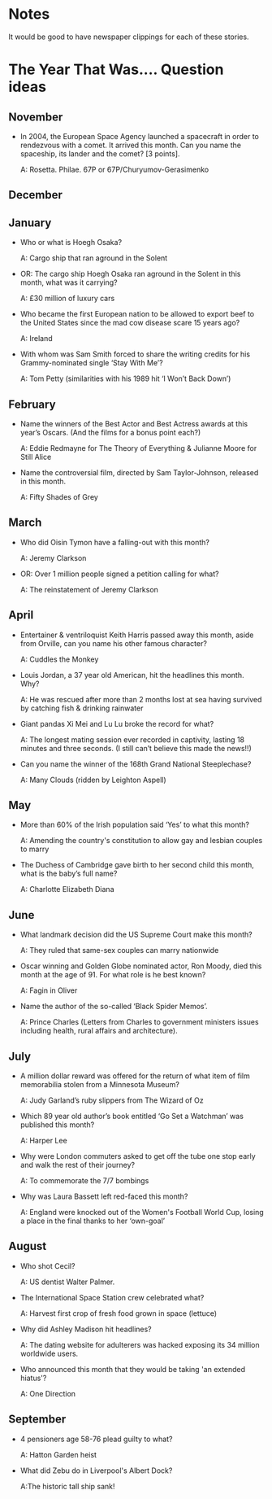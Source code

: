 Notes
=====
It would be good to have newspaper clippings for each of these stories.

The Year That Was.... Question ideas
====================================
November
--------
* In 2004, the European Space Agency launched a spacecraft in order to rendezvous with a comet. It arrived this month. Can you name the spaceship, its lander and the comet? [3 points].

    A: Rosetta. Philae. 67P or 67P/Churyumov-Gerasimenko

December
--------

January
-------
* Who or what is Hoegh Osaka?

    A: Cargo ship that ran aground in the Solent

* OR: The cargo ship Hoegh Osaka ran aground in the Solent in this month, what was it carrying?

    A: £30 million of luxury cars

* Who became the first European nation to be allowed to export beef to the United States since the mad cow disease scare 15 years ago?

    A: Ireland

* With whom was Sam Smith forced to share the writing credits for his Grammy-nominated single ‘Stay With Me’?

    A: Tom Petty (similarities with his 1989 hit ‘I Won’t Back Down’)


February
--------
* Name the winners of the Best Actor and Best Actress awards at this year’s Oscars. (And the films for a bonus point each?)

    A: Eddie Redmayne for The Theory of Everything & Julianne Moore for Still Alice

* Name the controversial film, directed by Sam Taylor-Johnson, released in this month.

    A: Fifty Shades of Grey


March
-----
* Who did Oisin Tymon have a falling-out with this month?

    A: Jeremy Clarkson

* OR: Over 1 million people signed a petition calling for what?

    A: The reinstatement of Jeremy Clarkson 


April
-----
* Entertainer & ventriloquist Keith Harris passed away this month, aside from Orville, can you name his other famous character?

    A: Cuddles the Monkey

* Louis Jordan, a 37 year old American, hit the headlines this month.  Why?

    A: He was rescued after more than 2 months lost at sea having survived by catching fish & drinking rainwater

* Giant pandas Xi Mei and Lu Lu broke the record for what?

    A: The longest mating session ever recorded in captivity, lasting 18 minutes and three seconds. (I still can’t believe this made the news!!)

* Can you name the winner of the 168th Grand National Steeplechase?

    A: Many Clouds (ridden by Leighton Aspell)


May
---
* More than 60% of the Irish population said ‘Yes’ to what this month?

    A: Amending the country's constitution to allow gay and lesbian couples to marry

* The Duchess of Cambridge gave birth to her second child this month, what is the baby’s full name?

    A: Charlotte Elizabeth Diana


June
----
* What landmark decision did the US Supreme Court make this month?

    A: They ruled that same-sex couples can marry nationwide

* Oscar winning and Golden Globe nominated actor, Ron Moody, died this month at the age of 91.  For what role is he best known?

    A: Fagin in Oliver

* Name the author of the so-called ‘Black Spider Memos’.

    A: Prince Charles (Letters from Charles to government ministers issues including health, rural affairs and architecture).


July
----
* A million dollar reward was offered for the return of what item of film memorabilia stolen from a Minnesota Museum?

    A: Judy Garland’s ruby slippers from The Wizard of Oz

* Which 89 year old author’s book entitled ‘Go Set a Watchman’ was published this month?

    A: Harper Lee

* Why were London commuters asked to get off the tube one stop early and walk the rest of their journey?

    A: To commemorate the 7/7 bombings

* Why was Laura Bassett left red-faced this month?

    A: England were knocked out of the Women's Football World Cup, losing a place in the final thanks to her ‘own-goal’


August
------
* Who shot Cecil?

    A: US dentist Walter Palmer.

* The International Space Station crew celebrated what?

    A: Harvest first crop of fresh food grown in space (lettuce)

* Why did Ashley Madison hit headlines?

    A: The dating website for adulterers was hacked exposing its 34 million worldwide users.

* Who announced this month that they would be taking 'an extended hiatus'?

    A: One Direction


September
---------
* 4 pensioners age 58-76 plead guilty to what?

    A: Hatton Garden heist

* What did Zebu do in Liverpool's Albert Dock?

    A:The historic tall ship sank!

